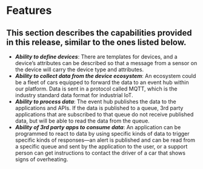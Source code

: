 # Features

## This section describes the capabilities provided in this release, similar to the ones listed below.

* **_Ability to define devices_**: There are templates for devices, and a device’s attributes can be described so that a message from a sensor on the device will carry the device type and attributes.
* **_Ability to collect data from the device ecosystem_**: An ecosystem could be a fleet of cars equipped to forward the data to an event hub within our platform. Data is sent in a protocol called MQTT, which is the industry standard data format for industrial IoT.
* **_Ability to process data_**: The event hub publishes the data to the applications and APIs. If the data is published to a queue, 3rd party applications that are subscribed to that queue do not receive published data, but will be able to read the data from the queue.
* **_Ability of 3rd party apps to consume data_**: An application can be programmed to react to data by using specific kinds of data to trigger specific kinds of responses—an alert is published and can be read from a specific queue and sent by the application to the user, or a support person can get instructions to contact the driver of a car that shows signs of overheating.